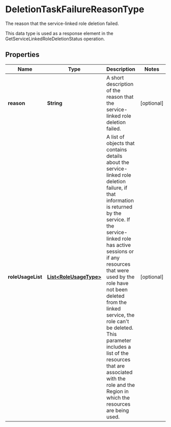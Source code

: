 

# DeletionTaskFailureReasonType

<p>The reason that the service-linked role deletion failed.</p> <p>This data type is used as a response element in the <a>GetServiceLinkedRoleDeletionStatus</a> operation.</p>

## Properties

| Name | Type | Description | Notes |
|------------ | ------------- | ------------- | -------------|
|**reason** | **String** | A short description of the reason that the service-linked role deletion failed. |  [optional] |
|**roleUsageList** | [**List&lt;RoleUsageType&gt;**](RoleUsageType.md) | A list of objects that contains details about the service-linked role deletion failure, if that information is returned by the service. If the service-linked role has active sessions or if any resources that were used by the role have not been deleted from the linked service, the role can&#39;t be deleted. This parameter includes a list of the resources that are associated with the role and the Region in which the resources are being used. |  [optional] |



